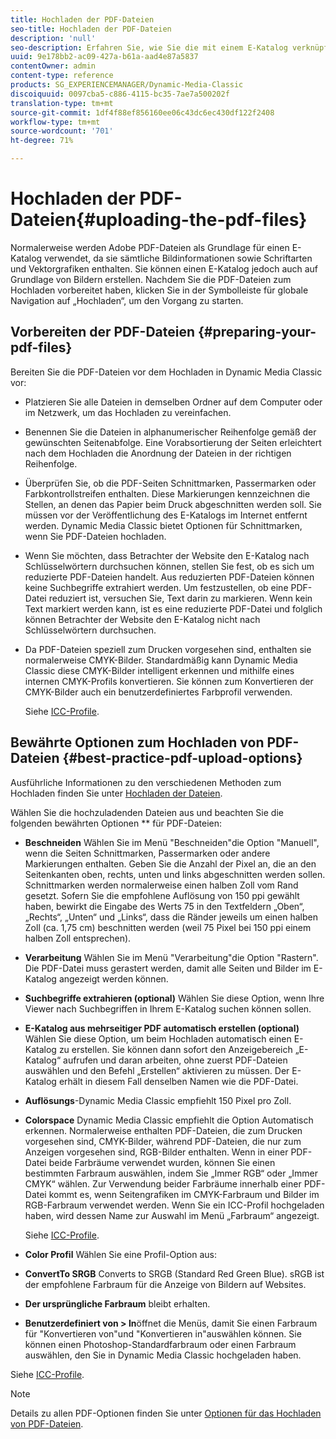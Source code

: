 ```yaml
---
title: Hochladen der PDF-Dateien
seo-title: Hochladen der PDF-Dateien
description: 'null'
seo-description: Erfahren Sie, wie Sie die mit einem E-Katalog verknüpften PDF-Dateien hochladen.
uuid: 9e178bb2-ac09-427a-b61a-aad4e87a5837
contentOwner: admin
content-type: reference
products: SG_EXPERIENCEMANAGER/Dynamic-Media-Classic
discoiquuid: 0097cba5-c886-4115-bc35-7ae7a500202f
translation-type: tm+mt
source-git-commit: 1df4f88ef856160ee06c43dc6ec430df122f2408
workflow-type: tm+mt
source-wordcount: '701'
ht-degree: 71%

---
```



# Hochladen der PDF-Dateien{#uploading-the-pdf-files}

Normalerweise werden Adobe PDF-Dateien als Grundlage für einen E-Katalog verwendet, da sie sämtliche Bildinformationen sowie Schriftarten und Vektorgrafiken enthalten. Sie können einen E-Katalog jedoch auch auf Grundlage von Bildern erstellen. Nachdem Sie die PDF-Dateien zum Hochladen vorbereitet haben, klicken Sie in der Symbolleiste für globale Navigation auf „Hochladen“, um den Vorgang zu starten.

## Vorbereiten der PDF-Dateien {#preparing-your-pdf-files}

Bereiten Sie die PDF-Dateien vor dem Hochladen in Dynamic Media Classic vor:

* Platzieren Sie alle Dateien in demselben Ordner auf dem Computer oder im Netzwerk, um das Hochladen zu vereinfachen.
* Benennen Sie die Dateien in alphanumerischer Reihenfolge gemäß der gewünschten Seitenabfolge. Eine Vorabsortierung der Seiten erleichtert nach dem Hochladen die Anordnung der Dateien in der richtigen Reihenfolge.
* Überprüfen Sie, ob die PDF-Seiten Schnittmarken, Passermarken oder Farbkontrollstreifen enthalten. Diese Markierungen kennzeichnen die Stellen, an denen das Papier beim Druck abgeschnitten werden soll. Sie müssen vor der Veröffentlichung des E-Katalogs im Internet entfernt werden. Dynamic Media Classic bietet Optionen für Schnittmarken, wenn Sie PDF-Dateien hochladen.
* Wenn Sie möchten, dass Betrachter der Website den E-Katalog nach Schlüsselwörtern durchsuchen können, stellen Sie fest, ob es sich um reduzierte PDF-Dateien handelt. Aus reduzierten PDF-Dateien können keine Suchbegriffe extrahiert werden. Um festzustellen, ob eine PDF-Datei reduziert ist, versuchen Sie, Text darin zu markieren. Wenn kein Text markiert werden kann, ist es eine reduzierte PDF-Datei und folglich können Betrachter der Website den E-Katalog nicht nach Schlüsselwörtern durchsuchen.
* Da PDF-Dateien speziell zum Drucken vorgesehen sind, enthalten sie normalerweise CMYK-Bilder. Standardmäßig kann Dynamic Media Classic diese CMYK-Bilder intelligent erkennen und mithilfe eines internen CMYK-Profils konvertieren. Sie können zum Konvertieren der CMYK-Bilder auch ein benutzerdefiniertes Farbprofil verwenden. 

   Siehe [ICC-Profile](icc-profiles.md#icc_profiles).

## Bewährte Optionen zum Hochladen von PDF-Dateien {#best-practice-pdf-upload-options}

Ausführliche Informationen zu den verschiedenen Methoden zum Hochladen finden Sie unter [Hochladen der Dateien](uploading-files.md#uploading_your_files).

Wählen Sie die hochzuladenden Dateien aus und beachten Sie die folgenden bewährten Optionen ** für PDF-Dateien:

* **Beschneiden** Wählen Sie im Menü &quot;Beschneiden&quot;die Option &quot;Manuell&quot;, wenn die Seiten Schnittmarken, Passermarken oder andere Markierungen enthalten. Geben Sie die Anzahl der Pixel an, die an den Seitenkanten oben, rechts, unten und links abgeschnitten werden sollen. Schnittmarken werden normalerweise einen halben Zoll vom Rand gesetzt. Sofern Sie die empfohlene Auflösung von 150 ppi gewählt haben, bewirkt die Eingabe des Werts 75 in den Textfeldern „Oben“, „Rechts“, „Unten“ und „Links“, dass die Ränder jeweils um einen halben Zoll (ca. 1,75 cm) beschnitten werden (weil 75 Pixel bei 150 ppi einem halben Zoll entsprechen).

* **Verarbeitung** Wählen Sie im Menü &quot;Verarbeitung&quot;die Option &quot;Rastern&quot;. Die PDF-Datei muss gerastert werden, damit alle Seiten und Bilder im E-Katalog angezeigt werden können.

* **Suchbegriffe extrahieren (optional)** Wählen Sie diese Option, wenn Ihre Viewer nach Suchbegriffen in Ihrem E-Katalog suchen können sollen.

* **E-Katalog aus mehrseitiger PDF automatisch erstellen (optional)** Wählen Sie diese Option, um beim Hochladen automatisch einen E-Katalog zu erstellen. Sie können dann sofort den Anzeigebereich „E-Katalog“ aufrufen und daran arbeiten, ohne zuerst PDF-Dateien auswählen und den Befehl „Erstellen“ aktivieren zu müssen. Der E-Katalog erhält in diesem Fall denselben Namen wie die PDF-Datei.

* **Auflösungs**-Dynamic Media Classic empfiehlt 150 Pixel pro Zoll.

* **Colorspace** Dynamic Media Classic empfiehlt die Option Automatisch erkennen. Normalerweise enthalten PDF-Dateien, die zum Drucken vorgesehen sind, CMYK-Bilder, während PDF-Dateien, die nur zum Anzeigen vorgesehen sind, RGB-Bilder enthalten. Wenn in einer PDF-Datei beide Farbräume verwendet wurden, können Sie einen bestimmten Farbraum auswählen, indem Sie „Immer RGB“ oder „Immer CMYK“ wählen. Zur Verwendung beider Farbräume innerhalb einer PDF-Datei kommt es, wenn Seitengrafiken im CMYK-Farbraum und Bilder im RGB-Farbraum verwendet werden. Wenn Sie ein ICC-Profil hochgeladen haben, wird dessen Name zur Auswahl im Menü „Farbraum“ angezeigt. 

   Siehe [ICC-Profile](icc-profiles.md#icc_profiles).

* **Color Profil** Wählen Sie eine Profil-Option aus:

* **ConvertTo SRGB** Converts to SRGB (Standard Red Green Blue). sRGB ist der empfohlene Farbraum für die Anzeige von Bildern auf Websites.

* **Der ursprüngliche Farbraum** bleibt erhalten.

* **Benutzerdefiniert von > In**&#x200B;öffnet die Menüs, damit Sie einen Farbraum für &quot;Konvertieren von&quot;und &quot;Konvertieren in&quot;auswählen können. Sie können einen Photoshop-Standardfarbraum oder einen Farbraum auswählen, den Sie in Dynamic Media Classic hochgeladen haben.

Siehe [ICC-Profile](icc-profiles.md#icc_profiles).

>[!NOTE]
>
>Details zu allen PDF-Optionen finden Sie unter [Optionen für das Hochladen von PDF-Dateien](pdfs.md#pdf_upload_options).

